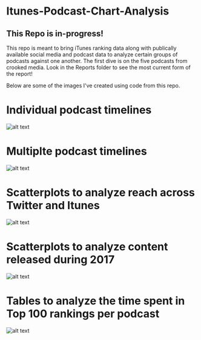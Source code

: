 # Itunes-Podcast-Chart-Analysis
## This Repo is in-progress!

This repo is meant to bring iTunes ranking data along with publically available social media and podcast data to analyze certain groups of podcasts against one another.  The first dive is on the five podcasts from crooked media.  Look in the Reports folder to see the most current form of the report!

Below are some of the images I've created using code from this repo.

# Individual podcast timelines
![alt text](https://github.com/jsaliani92/Itunes-Podcast-Chart-Analysis/blob/master/Images/Crooked_Media/Output/Timelines/Long_Time_Line_Pod%20Save%20America.png)

# Multiplte podcast timelines
![alt text](https://github.com/jsaliani92/Itunes-Podcast-Chart-Analysis/blob/master/Images/Crooked_Media/Output/Timelines/Long_Timeline_Total.png)

# Scatterplots to analyze reach across Twitter and Itunes
![alt text](https://github.com/jsaliani92/Itunes-Podcast-Chart-Analysis/blob/master/Images/Crooked_Media/Output/Scatterplots/Audience_Reach_Scatter.png)

# Scatterplots to analyze content released during 2017
![alt text](https://github.com/jsaliani92/Itunes-Podcast-Chart-Analysis/blob/master/Images/Crooked_Media/Output/Scatterplots/Content_Released_Scatter.png)

# Tables to analyze the time spent in Top 100 rankings per podcast
![alt text](https://github.com/jsaliani92/Itunes-Podcast-Chart-Analysis/blob/master/Images/Crooked_Media/Output/Tables/Percent_Data_Table.png)
